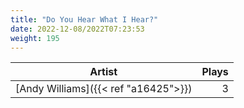 ```yaml
---
title: "Do You Hear What I Hear?"
date: 2022-12-08/2022T07:23:53
weight: 195
---
```




 Artist | Plays 
----- | -----:
[Andy Williams]({{< ref "a16425">}}) | 3
